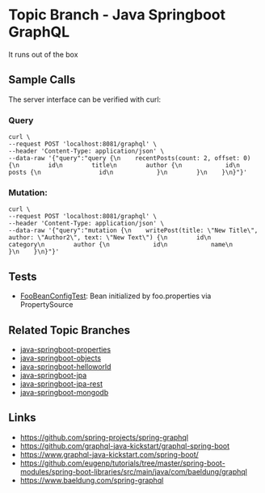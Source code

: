 # Topic Branch - Java Springboot GraphQL

It runs out of the box 

## Sample Calls
The server interface can be verified with curl:

### Query

    curl \
    --request POST 'localhost:8081/graphql' \
    --header 'Content-Type: application/json' \
    --data-raw '{"query":"query {\n    recentPosts(count: 2, offset: 0) {\n        id\n        title\n        author {\n            id\n            posts {\n                id\n            }\n        }\n    }\n}"}'

### Mutation:
    curl \
    --request POST 'localhost:8081/graphql' \
    --header 'Content-Type: application/json' \
    --data-raw '{"query":"mutation {\n    writePost(title: \"New Title\", author: \"Author2\", text: \"New Text\") {\n        id\n        category\n        author {\n            id\n            name\n        }\n    }\n}"}'

## Tests
* [FooBeanConfigTest](https://github.com/fluentcodes/sandbox/blob/master/src/test/java/org/fluentcodes/sandbox/springboot/configuration/FooBeanConfigTest.java): Bean initialized by foo.properties via PropertySource

## Related Topic Branches
* [java-springboot-properties](https://github.com/fluentcodes/sandbox/tree/java-springboot-empty)
* [java-springboot-objects](https://github.com/fluentcodes/sandbox/tree/java-springboot-empty)
* [java-springboot-helloworld](https://github.com/fluentcodes/sandbox/tree/javaspring-boot-helloworld)
* [java-springboot-jpa](https://github.com/fluentcodes/sandbox/tree/java-springboot-jpa)
* [java-springboot-jpa-rest](https://github.com/fluentcodes/sandbox/tree/java-springboot-jpa-rest)
* [java-springboot-mongodb](https://github.com/fluentcodes/sandbox/tree/java-springboot-mongodb)


## Links
* https://github.com/spring-projects/spring-graphql
* https://github.com/graphql-java-kickstart/graphql-spring-boot
* https://www.graphql-java-kickstart.com/spring-boot/
* https://github.com/eugenp/tutorials/tree/master/spring-boot-modules/spring-boot-libraries/src/main/java/com/baeldung/graphql
* https://www.baeldung.com/spring-graphql
